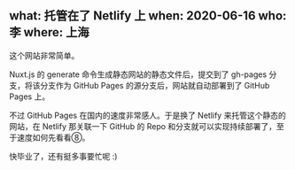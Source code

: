 what: 托管在了 Netlify 上
when: 2020-06-16
who: 李
where: 上海
---
这个网站非常简单。

Nuxt.js 的 generate 命令生成静态网站的静态文件后，提交到了 gh-pages 分支，将该分支作为 GitHub Pages 的源分支后，网站就自动部署到了 GitHub Pages 上。

不过 GitHub Pages 在国内的速度非常感人。于是换了 Netlify 来托管这个静态的网站，在 Netlify 那关联一下 GitHub 的 Repo 和分支就可以实现持续部署了，至于速度如何先看看⑧。

快毕业了，还有挺多事要忙呢 :)
